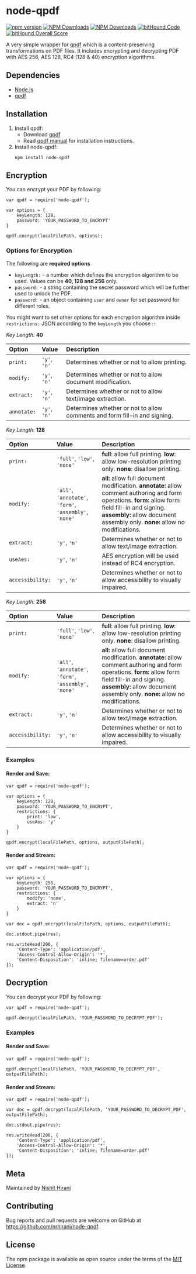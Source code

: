 # node-qpdf
[![npm version](https://badge.fury.io/js/node-qpdf.svg)](https://badge.fury.io/js/node-qpdf) [![NPM Downloads](https://img.shields.io/npm/dt/node-qpdf.svg)](https://www.npmjs.com/package/node-qpdf) [![NPM Downloads](https://img.shields.io/npm/dm/node-qpdf.svg)](https://www.npmjs.com/package/node-qpdf) [![bitHound Code](https://www.bithound.io/github/nrhirani/node-qpdf/badges/code.svg)](https://www.bithound.io/github/nrhirani/node-qpdf) [![bitHound Overall Score](https://www.bithound.io/github/nrhirani/node-qpdf/badges/score.svg)](https://www.bithound.io/github/nrhirani/node-qpdf)

A very simple wrapper for [qpdf](http://qpdf.sourceforge.net/) which is a content-preserving transformations on PDF files. It includes encrypting and decrypting PDF with AES 256, AES 128, RC4 (128 & 40) encryption algorithms.

## Dependencies
* [Node.js](http://nodejs.org/)
* [qpdf](http://qpdf.sourceforge.net/)

## Installation
1. Install qpdf:
    * Download [qpdf](https://sourceforge.net/projects/qpdf/files/qpdf/6.0.0/)
    * Read [qpdf manual](http://qpdf.sourceforge.net/files/qpdf-manual.html#ref.building) for installation instructions.
2. Install node-qpdf:
    ```
    npm install node-qpdf
    ```

## Encryption
You can encrypt your PDF by following:
```
var qpdf = require('node-qpdf');

var options = {
    keyLength: 128,
    password: 'YOUR_PASSWORD_TO_ENCRYPT'
}

qpdf.encrypt(localFilePath, options);
```

### Options for Encryption
The following are **required options**
* `keyLength:` - a number which defines the encryption algorithm to be used. Values can be **40, 128 and 256** only.
* `password:` - a string containing the secret password which will be further used to unlock the PDF.
* `password:` - an object containing `user` and `owner` for set password for different roles.

You might want to set other options for each encryption algorithm inside `restrictions:` JSON according to the `keyLength` you choose :-

*Key Length:* **40**

| Option | Value | Description |
|:---|:---|:---|
`print:` | `'y'`, `'n'` | Determines whether or not to allow printing.
`modify:` | `'y'`, `'n'` | Determines whether or not to allow document modification.
`extract:` | `'y'`, `'n'` | Determines whether or not to allow text/image extraction.
`annotate:` | `'y'`, `'n'` | Determines whether or not to allow comments and form fill-in and signing.

*Key Length:* **128**

| Option | Value | Description |
|:---|:---|:---|
`print:` | `'full'`, `'low'`, `'none'` | **full**: allow full printing. **low**: allow low-resolution printing only. **none**: disallow printing.
`modify:` | `'all'`, `'annotate'`, `'form'`, `'assembly'`, `'none'` | **all:** allow full document modification. **annotate:** allow comment authoring and form operations. **form:** allow form field fill-in and signing. **assembly:** allow document assembly only. **none:** allow no modifications.
`extract:` | `'y'`, `'n'` | Determines whether or not to allow text/image extraction.
`useAes:` | `'y'`, `'n'` | AES encryption will be used instead of RC4 encryption.
`accessibility:` | `'y'`, `'n'` | Determines whether or not to allow accessibility to visually impaired.

*Key Length:* **256**

| Option | Value | Description |
|:---|:---|:---|
`print:` | `'full'`, `'low'`, `'none'` | **full**: allow full printing. **low**: allow low-resolution printing only. **none**: disallow printing.
`modify:` | `'all'`, `'annotate'`, `'form'`, `'assembly'`, `'none'` | **all:** allow full document modification. **annotate:** allow comment authoring and form operations. **form:** allow form field fill-in and signing. **assembly:** allow document assembly only. **none:** allow no modifications.
`extract:` | `'y'`, `'n'` | Determines whether or not to allow text/image extraction.
`accessibility:` | `'y'`, `'n'` | Determines whether or not to allow accessibility to visually impaired.

### Examples
#### Render and Save:
```
var qpdf = require('node-qpdf');

var options = {
    keyLength: 128,
    password: 'YOUR_PASSWORD_TO_ENCRYPT',
    restrictions: {
        print: 'low',
        useAes: 'y'
    }
}

qpdf.encrypt(localFilePath, options, outputFilePath);
```
#### Render and Stream:
```
var qpdf = require('node-qpdf');

var options = {
    keyLength: 256,
    password: 'YOUR_PASSWORD_TO_ENCRYPT',
    restrictions: {
        modify: 'none',
        extract: 'n'
    }
}

var doc = qpdf.encrypt(localFilePath, options, outputFilePath);

doc.stdout.pipe(res);

res.writeHead(200, {
    'Content-Type': 'application/pdf',
    'Access-Control-Allow-Origin': '*',
    'Content-Disposition': 'inline; filename=order.pdf'
});
```

## Decryption
You can decrypt your PDF by following:
```
var qpdf = require('node-qpdf');

qpdf.decrypt(localFilePath, 'YOUR_PASSWORD_TO_DECRYPT_PDF');
```

### Examples
#### Render and Save:
```
var qpdf = require('node-qpdf');

qpdf.decrypt(localFilePath, 'YOUR_PASSWORD_TO_DECRYPT_PDF', outputFilePath);
```
#### Render and Stream:
```
var qpdf = require('node-qpdf');

var doc = qpdf.decrypt(localFilePath, 'YOUR_PASSWORD_TO_DECRYPT_PDF', outputFilePath);

doc.stdout.pipe(res);

res.writeHead(200, {
    'Content-Type': 'application/pdf',
    'Access-Control-Allow-Origin': '*',
    'Content-Disposition': 'inline; filename=order.pdf'
});
```

## Meta

Maintained by [Nishit Hirani](http://www.twitter.com/nrhirani)


## Contributing

Bug reports and pull requests are welcome on GitHub at https://github.com/nrhirani/node-qpdf.


## License

The npm package is available as open source under the terms of the [MIT License](http://opensource.org/licenses/MIT).

